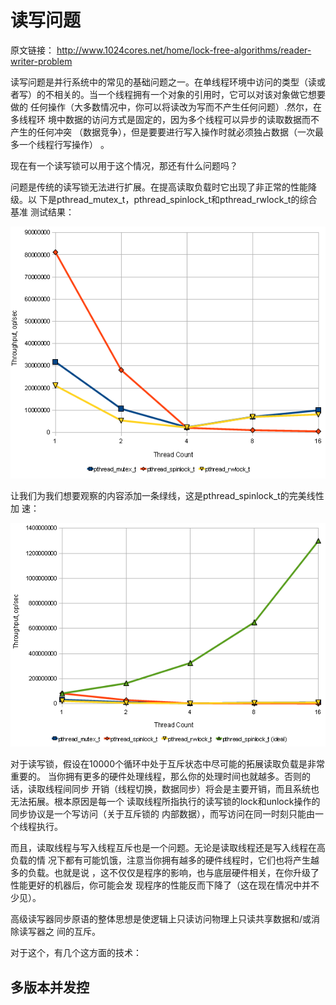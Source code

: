 # 读写问题

原文链接： http://www.1024cores.net/home/lock-free-algorithms/reader-writer-problem
 

读写问题是并行系统中的常见的基础问题之一。在单线程环境中访问的类型（读或
者写）的不相关的。当一个线程拥有一个对象的引用时，它可以对该对象做它想要做的
任何操作（大多数情况中，你可以将读改为写而不产生任何问题）.然尔，在多线程环
境中数据的访问方式是固定的，因为多个线程可以异步的读取数据而不产生的任何冲突
（数据竞争），但是要要进行写入操作时就必须独占数据（一次最多一个线程行写操作）
。

现在有一个读写锁可以用于这个情况，那还有什么问题吗？

问题是传统的读写锁无法进行扩展。在提高读取负载时它出现了非正常的性能降级。以
下是pthread_mutex_t，pthread_spinlock_t和pthread_rwlock_t的综合基准
测试结果：

![avatar](./rw.png)

让我们为我们想要观察的内容添加一条绿线，这是pthread_spinlock_t的完美线性加
速：

![avatar](./rw+ideal.png)

对于读写锁，假设在10000个循环中处于互斥状态中尽可能的拓展读取负载是非常重要的。
当你拥有更多的硬件处理线程，那么你的处理时间也就越多。否则的话，读取线程间同步
开销（线程切换，数据同步）将会是主要开销，而且系统也无法拓展。根本原因是每一个
读取线程所指执行的读写锁的lock和unlock操作的同步协议是一个写访问（关于互斥锁的
内部数据），而写访问在同一时刻只能由一个线程执行。

而且，读取线程与写入线程互斥也是一个问题。无论是读取线程还是写入线程在高负载的情
况下都有可能饥饿，注意当你拥有越多的硬件线程时，它们也将产生越多的负载。也就是说
，这不仅仅是程序的影响，也与底层硬件相关，在你升级了性能更好的机器后，你可能会发
现程序的性能反而下降了（这在现在情况中并不少见）。

高级读写器同步原语的整体思想是使逻辑上只读访问物理上只读共享数据和/或消除读写器之
间的互斥。

对于这个，有几个这方面的技术：

## 多版本并发控
